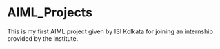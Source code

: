 # AIML_Projects
This is my first AIML project given by ISI Kolkata for joining an internship provided by the Institute. 
